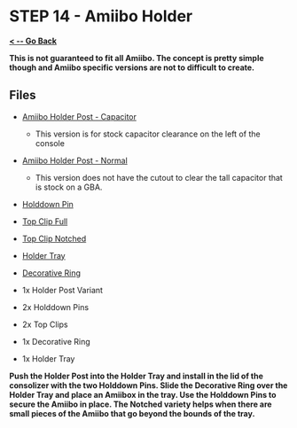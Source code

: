 # STEP 14 - Amiibo Holder

**[< -- Go Back](../README.md)**

**This is not guaranteed to fit all Amiibo. The concept is pretty simple though and Amiibo specific versions are not to difficult to create.**

## Files

* [Amiibo Holder Post - Capacitor](../Models/Amiibo_Holder_Post_Capacitor_Clearance.3mf)
	* This version is for stock capacitor clearance on the left of the console
* [Amiibo Holder Post - Normal](../Models/Amiibo_Holder_Post.3mf)
	* This version does not have the cutout to clear the tall capacitor that is stock on a GBA.
* [Holddown Pin](../Models/Feature_Hold_Down_Pin.3mf)
* [Top Clip Full](../Models/Amiibo_Top_Clip_Full.3mf)
* [Top Clip Notched](../Models/Amiibo_Top_Clip_Notched.3mf)
* [Holder Tray](../Models/Amiibo_Holder_Tray.3mf)
* [Decorative Ring](../Models/Amiibo_Decorative_Ring.3mf)

* 1x Holder Post Variant
* 2x Holddown Pins
* 2x Top Clips
* 1x Decorative Ring
* 1x Holder Tray

**Push the Holder Post into the Holder Tray and install in the lid of the consolizer with the two Holddown Pins. Slide the Decorative Ring over the Holder Tray and place an Amiibox in the tray. Use the Holddown Pins to secure the Amiibo in place. The Notched variety helps when there are small pieces of the Amiibo that go beyond the bounds of the tray.**

